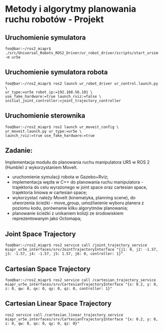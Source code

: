# Metody i algorytmy planowania ruchu robotów - Projekt
## Uruchomienie symulatora
```console
foo@bar:~/ros2_miapr$ ./src/Universal_Robots_ROS2_Driver/ur_robot_driver/scripts/start_ursim.sh -m ur5e
```
## Uruchomienie symulatora robota
```console
foo@bar:~/ros2_miapr$ ros2 launch ur_robot_driver ur_control.launch.py \ 
ur_type:=ur5e robot_ip:=192.168.56.101 \
use_fake_hardware:=true launch_rviz:=false \
initial_joint_controller:=joint_trajectory_controller
```
## Uruchomienie sterownika
```console
foo@bar:~/ros2_miapr$ ros2 launch ur_moveit_config \
ur_moveit.launch.py ur_type:=ur5e \
launch_rviz:=true use_fake_hardware:=true
```
## Zadanie:
Implementacja modułu do planowania ruchu manipulatora UR5 w ROS 2 (Humble) z wykorzystaniem MoveIt.
- uruchomienie symulacji robota w Gazebo+Rviz;
- implementacja węzła w C++ do planowania ruchu manipulatora - trajektoria do celu wyrażonego w joint space oraz cartesian space, trajektoria liniowa w cartesian space;
- wykorzystać należy MoveIt (kinematyka, planning scene), do utworzenia ścieżki - move_group,  umożliwienie wyboru planera z poziomu kodu, porównanie kilku algorytmów planowania;   
- planowanie ścieżki z unikaniem kolizji ze środowiskiem reprezentowanym jako Octomapa;

## Joint Space Trajectory
```console
foo@bar:~/ros2_miapr$ ros2 service call /joint_trajectory_service miapr_ur5e_interfaces/srv/JointTrajectoryInterface "{j1: 0, j2: -1.57, j3: -1.57, j4: -1.57, j5: 1.57, j6: 0, controller: 1}"
```

## Cartesian Space Trajectory
```console
foo@bar:~/ros2_miapr$ ros2 service call /cartesian_trajectory_service miapr_ur5e_interfaces/srv/CartesianTrajectoryInterface "{x: 0.2, y: 0, z: 0, qw: 0, qx: 0, qy: 0, qz: 0, controller: 1}"
```

## Cartesian Linear Space Trajectory
```console
ros2 service call /cartesian_linear_trajectory_service miapr_ur5e_interfaces/srv/CartesianTrajectoryInterface "{x: 0.2, y: 0, z: 0, qw: 0, qx: 0, qy: 0, qz: 0}"
```